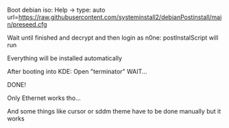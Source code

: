 Boot debian iso: Help -> type: auto url=https://raw.githubusercontent.com/systeminstall2/debianPostinstall/main/preseed.cfg <Enter>   

Wait until finished and decrypt and then login as n0ne: postInstalScript will run

Everything will be installed automatically

After booting into KDE: Open "terminator" WAIT...

DONE!


Only Ethernet works tho...

And some things like cursor or sddm theme have to be done manually but it works
